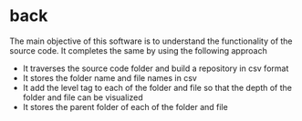 # back

The main objective of this software is to understand the functionality of the source code. 
It completes the same by using the following approach
- It traverses the source code folder and build a repository in csv format
- It stores the folder name and file names in csv
- It add the level tag to each of the folder and file so that the depth of the folder and file can be visualized
- It stores the parent folder of each of the folder and file
